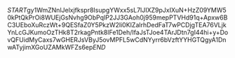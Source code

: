 $START$gy1WmZNnlJelxjfkspr8IsupgYWxx5sL7lJIXZ9pJxIXuN+HzZ09YMW50kPtQkPrOi8WUEjGsNvhg9ObPqlP2JJ3GAoh0j959mepPTVHd91q+Apxw6BC3UEboXuRczWt+9QESfaZ0Y5PkzW2li0KIZalrhDedFaT7wPCDjgTEA76VLjkYnLcGJKumoOzTHk8T2rkagPntk8lFe1Deh/IfaJsTJoe4TArJDtn7gI44hi+y+DovQFUidMyCaxs7wGHERJsVByJ5ovMPFL5wCdNYyrr6bVzftYYHGTQgyA1DnwATyjimXGoUZAMkWFZs6ep$END$